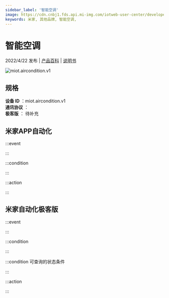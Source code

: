 ```yaml
---
sidebar_label: '智能空调'
image: https://cdn.cnbj1.fds.api.mi-img.com/iotweb-user-center/developer_16788709543857lN1lwRE.png?GalaxyAccessKeyId=AKVGLQWBOVIRQ3XLEW&Expires=9223372036854775807&Signature=IvA5vHIM93KRM75S3tDPmhRiTbI=
keywords: 米家, 其他品牌, 智能空调, 
---
```

# 智能空调

2022/4/22 发布 | [产品百科](https://home.mi.com/webapp/content/baike/product/index.html?model=miot.aircondition.v1/) | [说明书](https://home.mi.com/views/introduction.html?model=miot.aircondition.v1&region=cn)

![miot.aircondition.v1](https://cdn.cnbj1.fds.api.mi-img.com/iotweb-user-center/developer_16788709543857lN1lwRE.png?GalaxyAccessKeyId=AKVGLQWBOVIRQ3XLEW&Expires=9223372036854775807&Signature=IvA5vHIM93KRM75S3tDPmhRiTbI=)

## 规格  
> 
**设备 ID** ：miot.aircondition.v1  
**通讯协议** ：  
**极客版**  ： 待补充 


## 米家APP自动化  

:::event  

:::

:::condition  

:::

:::action   

:::

## 米家自动化极客版  

:::event  

:::

:::condition  

:::

:::condition 可查询的状态条件  

:::

:::action  

:::

        
